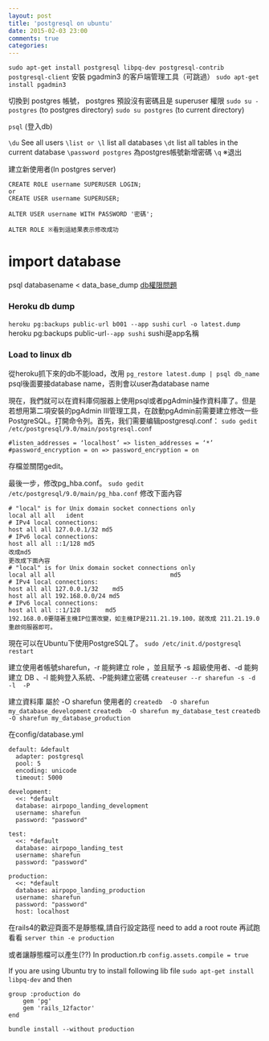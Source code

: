 ```yaml
---
layout: post
title: 'postgresql on ubuntu'
date: 2015-02-03 23:00
comments: true
categories: 
---
```

`sudo apt-get install postgresql libpq-dev postgresql-contrib postgresql-client`
安裝 pgadmin3 的客戶端管理工具（可跳過）
`sudo apt-get install pgadmin3`

切換到 postgres 帳號， postgres 預設沒有密碼且是 superuser 權限
`sudo su - postgres` (to postgres directory)
`sudo su postgres` (to current directory)

`psql` (登入db)

`\du` See all users
`\list or \l` list all databases
`\dt` list all tables in the current database
`\password postgres` 為postgres帳號新增密碼
`\q` ※退出

建立新使用者(In postgres server)
```
CREATE ROLE username SUPERUSER LOGIN;
or
CREATE USER username SUPERUSER;

ALTER USER username WITH PASSWORD '密碼';

ALTER ROLE ※看到這結果表示修改成功
```


# import database
psql databasename < data_base_dump
[db權限問題](http://stackoverflow.com/questions/18664074/getting-error-peer-authentication-failed-for-user-postgres-when-trying-to-ge)

### Heroku db dump
`heroku pg:backups public-url b001 --app sushi`
`curl -o latest.dump `heroku pg:backups public-url`--app sushi`
sushi是app名稱

### Load to linux db
從heroku抓下來的db不能load，改用
`pg_restore latest.dump | psql db_name`
psql後面要接database name，否則會以user為database name


現在，我們就可以在資料庫伺服器上使用psql或者pgAdmin操作資料庫了。但是若想用第二項安裝的pgAdmin III管理工具，在啟動pgAdmin前需要建立修改一些PostgreSQL。打開命令列。首先，我们需要编辑postgresql.conf：
`sudo gedit /etc/postgresql/9.0/main/postgresql.conf`
```
#listen_addresses = ‘localhost’ => listen_addresses = ‘*’
#password_encryption = on => password_encryption = on
```
存檔並關閉gedit。

最後一步，修改pg_hba.conf。
`sudo gedit /etc/postgresql/9.0/main/pg_hba.conf`
修改下面內容
```
# "local" is for Unix domain socket connections only
local all all   ident
# IPv4 local connections:
host all all 127.0.0.1/32 md5
# IPv6 local connections:
host all all ::1/128 md5
改成md5
更改成下面內容
# "local" is for Unix domain socket connections only
local all all                                md5
# IPv4 local connections:
host all all 127.0.0.1/32    md5
host all all 192.168.0.0/24 md5
# IPv6 local connections:
host all all ::1/128       md5
192.168.0.0要隨著主機IP位置改變，如主機IP是211.21.19.100，就改成 211.21.19.0
重啟伺服器即可。
```

現在可以在Ubuntu下使用PostgreSQL了。
`sudo /etc/init.d/postgresql restart`


建立使用者帳號sharefun，-r 能夠建立 role ，並且賦予  -s 超級使用者、-d 能夠建立 DB 、-l 能夠登入系統、-P能夠建立密碼
`createuser --r sharefun -s -d -l  -P`

建立資料庫  屬於 -O sharefun 使用者的
`createdb  -O sharefun my_database_development`
`createdb  -O sharefun my_database_test`
`createdb  -O sharefun my_database_production`


在config/database.yml

```
default: &default
  adapter: postgresql
  pool: 5
  encoding: unicode
  timeout: 5000

development:
  <<: *default
  database: airpopo_landing_development
  username: sharefun
  password: "password"

test:
  <<: *default
  database: airpopo_landing_test
  username: sharefun
  password: "password"
  
production:
  <<: *default
  database: airpopo_landing_production
  username: sharefun
  password: "password"
  host: localhost
```

在rails4的歡迎頁面不是靜態檔,請自行設定路徑
need to add a root route
再試跑看看
`server thin -e production`

或者讓靜態檔可以產生(??)
In production.rb
`config.assets.compile = true`

If you are using Ubuntu try to install following lib file
`sudo apt-get install libpq-dev`
and then
```
group :production do
	gem 'pg'
	gem 'rails_12factor'
end
```
`bundle install --without production`


